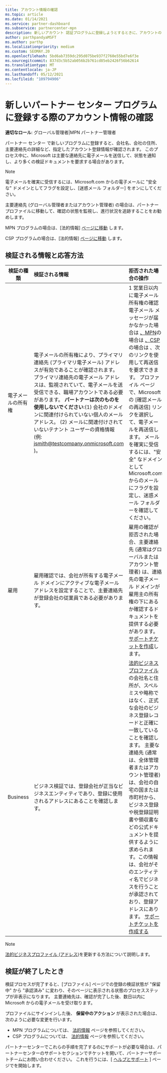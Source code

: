 ```yaml
---
title: アカウント情報の確認
ms.topic: article
ms.date: 01/14/2021
ms.service: partner-dashboard
ms.subservice: partnercenter-mpn
description: 新しいアカウント 認証プログラムに登録しようとするときに、アカウントの確認の状態パートナー センターします。 必要に応じて追加情報を提供する方法について学習します。
author: parthpandyaMSFT
ms.author: parthp
ms.localizationpriority: medium
ms.custom: SEOMAY.20
ms.openlocfilehash: 5bd6ab7359dc295d075be937f2760e55bd7e6f3e
ms.sourcegitcommit: 837d3c5b52ab056b2b761cd85eb2426f56b62614
ms.translationtype: MT
ms.contentlocale: ja-JP
ms.lasthandoff: 05/12/2021
ms.locfileid: "109794906"
---
```

# <a name="verify-your-account-information-when-you-enroll-in-a-new-partner-center-program"></a>新しいパートナー センター プログラムに登録する際のアカウント情報の確認

**適切なロール**: グローバル管理者|MPN パートナー管理者

パートナー センター で新しいプログラムに登録すると、会社名、会社の住所、主要連絡先の詳細など、指定したアカウント登録情報が確認されます。 このプロセス中に、Microsoft は主要な連絡先に電子メールを送信して、状態を通知し、より多くの検証ドキュメントを要求する場合があります。

>[!NOTE]
>電子メールを確実に受信するには、Microsoft.com からの電子メールに "安全な" ドメインとしてフラグを設定し、[迷惑メール フォルダー] をオンにしてください。

主要連絡先 (グローバル管理者またはアカウント管理者) の場合は、パートナー プロファイルに移動して、確認の状態を監視し、進行状況を追跡することをお勧めします。

MPN プログラムの場合は、[法的情報] [ページに移動](https://partner.microsoft.com/pcv/accountsettings/connectedpartnerprofile) します。

CSP プログラムの場合は、[法的情報] [ページに移動](https://partner.microsoft.com/pcv/accountsettings/partnerprofile) します。


## <a name="what-is-verified-and-how-to-respond"></a>検証される情報と応答方法

|**検証の種類**   |**検証される情報**   |**拒否された場合の操作**   |
|----------------------------|:-----------------------------------|:--------------------------------------|
|電子メールの所有権   |電子メールの所有権により、プライマリ連絡先 (プライマリ電子メール) アドレスが有効であることが確認されます。 プライマリ連絡先の電子メール アドレスは、監視されていて、電子メールを送受信できる、職場アカウントである必要があります。 **パートナーは次のものを使用しないでください**:(1) 会社のドメインに関連付けられていない個人のメール アドレス。 (2) メールに関連付けされていないテナント ユーザーの資格情報 (例: jsmith@testcompany.onmicrosoft.com )。  |1 営業日以内に電子メール所有権の確認電子メール メッセージが届かなかった場合は [、MPN](https://partner.microsoft.com/pcv/accountsettings/connectedpartnerprofile)の 場合は [、CSP](https://partner.microsoft.com/pcv/accountsettings/partnerprofile)の場合は 、次のリンクを使用して再送信を要求できます。 プロファイル ページで、Microsoft の [確認メールの再送信] リンクを選択して、電子メールを再送信します。 メールを確実に受信するには、"安全" なドメインとして Microsoft.com からのメールにフラグを設定し、迷惑メール フォルダーを確認してください。|
|雇用 |雇用確認では、会社が所有する電子メール ドメインにアクティブな電子メール アドレスを設定することで、主要連絡先が登録会社の従業員である必要があります。|雇用の確認が拒否された場合、主要連絡先 (通常はグローバルまたはアカウント管理者) は、連絡先の電子メール ドメインが雇用主の所有権の下にあるか確認するドキュメントを提供する必要があります。 [サポートチケットを作成](https://partner.microsoft.com/dashboard/support/csp/servicerequests/create?stage=2&topicid=c34a5c81-a111-476d-11a4-81c808c37a6b)します。|
|Business   | ビジネス検証では、登録会社が正当なビジネスエンティティであり、登録に使用されるアドレスにあることを確認します。|[法的ビジネスプロファイル](https://partner.microsoft.com/pcv/accountsettings/connectedpartnerprofile)の会社名と住所が、スペルミスや略称ではなく、正式な会社のビジネス登録レコードと正確に一致していることを確認します。 主要な連絡先 (通常は、全体管理者またはアカウント管理者) は、会社の自宅の国または市町村から、ビジネス登録や税登録証明書や領収書などの公式ドキュメントを提供するように求められます。この情報は、会社がそのエンティティ名でビジネスを行うことが承認されており、登録アドレスにあります。 [サポートチケットを作成する](https://partner.microsoft.com/dashboard/support/csp/servicerequests/create?stage=2&topicid=52ac28f3-d58f-99d9-9846-3df5a6477c54)|

>[!NOTE]
>[法的ビジネスプロファイル (アドレス)](update-your-partner-profile.md)を更新する方法について説明します。

## <a name="when-verification-concludes"></a>検証が終了したとき

検証プロセスが完了すると、[プロファイル] ページでの登録の検証状態が "保留中" から "承認済み" に変わり、そのページに表示される状態のプロセスステップが非表示になります。
主要連絡先は、確認が完了した後、数日以内に Microsoft からの電子メールを受け取ります。 

プロファイルにサインインした後、 **保留中のアクション** が表示された場合は、次のように必要な変更を行います。

- MPN プログラムについては、 [法的情報](https://partner.microsoft.com/pcv/accountsettings/connectedpartnerprofile) ページを参照してください。  
- CSP プログラムについては、 [法的情報](https://partner.microsoft.com/pcv/accountsettings/partnerprofile) ページを参照してください。

パートナーセンターでこれらの手順を完了するのにサポートが必要な場合は、パートナーセンターのサポートセクションでチケットを開いて、パートナーサポートチームにお問い合わせください。 これを行うには、[ [ヘルプとサポート](https://partner.microsoft.com/dashboard/support/servicerequests/create?stage=2&topicid=21655de7-7dbb-4927-33a2-f60f45feadf3) ] ページでを開始します。
